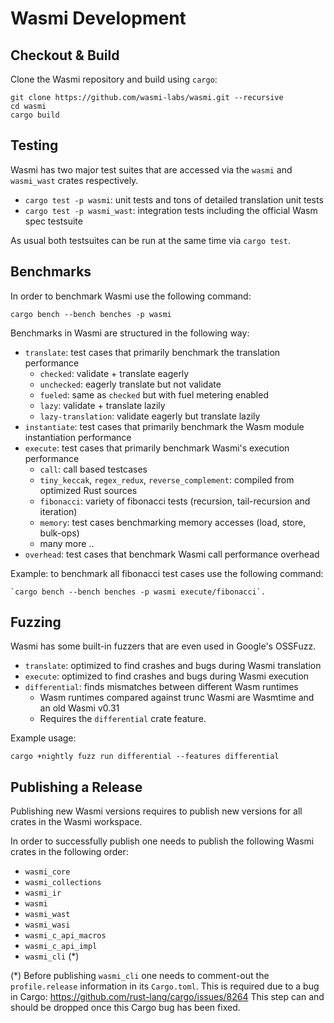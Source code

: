 # Wasmi Development

## Checkout & Build

Clone the Wasmi repository and build using `cargo`:

```console
git clone https://github.com/wasmi-labs/wasmi.git --recursive
cd wasmi
cargo build
```

## Testing

Wasmi has two major test suites that are accessed via the `wasmi` and `wasmi_wast` crates respectively.

- `cargo test -p wasmi`: unit tests and tons of detailed translation unit tests
- `cargo test -p wasmi_wast`: integration tests including the official Wasm spec testsuite

As usual both testsuites can be run at the same time via `cargo test`.

## Benchmarks

In order to benchmark Wasmi use the following command:

```console
cargo bench --bench benches -p wasmi
```

Benchmarks in Wasmi are structured in the following way:

- `translate`: test cases that primarily benchmark the translation performance
    - `checked`: validate + translate eagerly
    - `unchecked`: eagerly translate but not validate
    - `fueled`: same as `checked` but with fuel metering enabled
    - `lazy`: validate + translate lazily
    - `lazy-translation`: validate eagerly but translate lazily
- `instantiate`: test cases that primarily benchmark the Wasm module instantiation performance
- `execute`: test cases that primarily benchmark Wasmi's execution performance
    - `call`: call based testcases
    - `tiny_keccak`, `regex_redux`, `reverse_complement`: compiled from optimized Rust sources
    - `fibonacci`: variety of fibonacci tests (recursion, tail-recursion and iteration)
    - `memory`: test cases benchmarking memory accesses (load, store, bulk-ops)
    - many more ..
- `overhead`: test cases that benchmark Wasmi call performance overhead

Example: to benchmark all fibonacci test cases use the following command:

```
`cargo bench --bench benches -p wasmi execute/fibonacci`.
```

## Fuzzing

Wasmi has some built-in fuzzers that are even used in Google's OSSFuzz.

- `translate`: optimized to find crashes and bugs during Wasmi translation
- `execute`: optimized to find crashes and bugs during Wasmi execution
- `differential`: finds mismatches between different Wasm runtimes
    - Wasm runtimes compared against trunc Wasmi are Wasmtime and an old Wasmi v0.31
    - Requires the `differential` crate feature.

Example usage:

```
cargo +nightly fuzz run differential --features differential
```

## Publishing a Release

Publishing new Wasmi versions requires to publish new versions for all crates in the Wasmi workspace.

In order to successfully publish one needs to publish the following Wasmi crates in the following order:

- `wasmi_core`
- `wasmi_collections`
- `wasmi_ir`
- `wasmi`
- `wasmi_wast`
- `wasmi_wasi`
- `wasmi_c_api_macros`
- `wasmi_c_api_impl`
- `wasmi_cli` (*)

(*) Before publishing `wasmi_cli` one needs to comment-out the `profile.release` information
in its `Cargo.toml`. This is required due to a bug in Cargo: https://github.com/rust-lang/cargo/issues/8264
This step can and should be dropped once this Cargo bug has been fixed.
